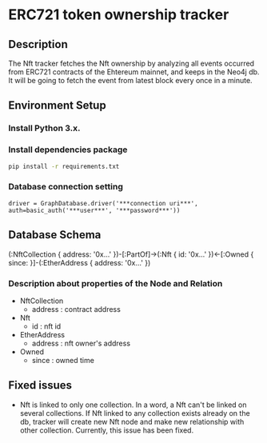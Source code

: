 # ERC721 token ownership tracker

## Description
The Nft tracker fetches the Nft ownership by analyzing all events occurred from ERC721 contracts of the Ehtereum mainnet, and keeps in the Neo4j db. 
It will be going to fetch the event from latest block every once in a minute.

## Environment Setup

### Install Python 3.x.

### Install dependencies package
``` bash
pip install -r requirements.txt
```

### Database connection setting

``` code
driver = GraphDatabase.driver('***connection uri***', auth=basic_auth('***user***', '***password***'))
```

## Database Schema
(:NftCollection { address: '0x...' })-[:PartOf]->(:Nft { id: '0x...' })<-[:Owned { since: <timestamp> }]-(:EtherAddress { address: '0x...' })

### Description about properties of the Node and Relation
* NftCollection
    - address : contract address
* Nft
    - id : nft id
* EtherAddress
    - address : nft owner's address
* Owned
    - since : owned time

## Fixed issues
* Nft is linked to only one collection. In a word, a Nft can't be linked on several collections.
If Nft linked to any collection exists already on the db, tracker will create new Nft node and make new relationship with other collection. 
Currently, this issue has been fixed.
